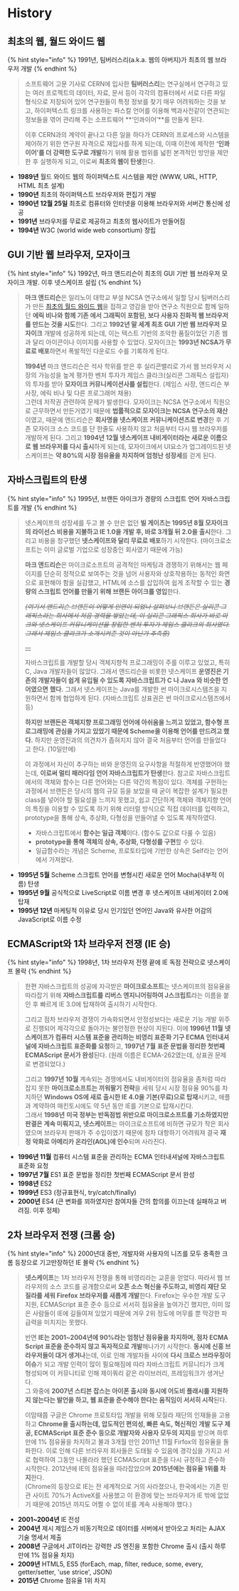 # History

## 최초의 웹, 월드 와이드 웹&#x20;

{% hint style="info" %}
1991년, 팀버러스리(a.k.a. 웹의 아버지)가 최초의 웹 브라우저 개발
{% endhint %}

> 소프트웨어 고문 기사로 CERN에 입사한 **팀버러스리**는 연구실에서 연구하고 있는 여러 프로젝트의 데이터, 자료, 문서 등이 각각의 컴퓨터에서 서로 다른 파일 형식으로 저장되어 있어 연구원들이 특정 정보를 찾기 매우 어려워하는 것을 보고, 하이퍼텍스트 링크를 사용하는 파스칼 언어를 이용해 백과사전같이 연관되는 정보들을 엮어 관리해 주는 소프트웨어 **‘인콰이어’**를 만들게 된다.
>
>
>
> 이후 CERN과의 계약이 끝나고 다른 일을 하다가 CERN의 프로세스와 시스템을 제어하기 위한 연구원 자격으로 재입사를 하게 되는데, 이때 이전에 제작한 **‘인콰이어’를 더 강력한 도구로 개발**하기 위해 활용 범위를 넓힌 본격적인 방안을 제안한 후 실행하게 되고, 이로써 **최초의 웹이 탄생**한다.

* **1989년** 월드 와이드 웹의 하이퍼텍스트 시스템을 제안 (WWW, URL, HTTP, HTML 최초 설계)
* **1990년** 최초의 하이퍼텍스트 브라우저와 편집기 개발
* **1990년 12월 25일** 최초로 컴퓨터와 인터넷을 이용해 브라우저와 서버간 통신에 성공
* **1991년** 브라우저를 무료로 제공하고 최초의 웹사이트가 만들어짐
* **1994년** W3C (world wide web consortium) 창립

## GUI 기반 웹 브라우저, 모자이크

{% hint style="info" %}
1992년, 마크 앤드리슨이 최초의 GUI 기반 웹 브라우저 모자이크 개발. 이후 넷스케이프 설립
{% endhint %}

> **마크 앤드리슨**은 일리노이 대학교 부설 NCSA 연구소에서 일할 당시 팀버러스리가 만든 [최초의 월드 와이드 웹](http://info.cern.ch/hypertext/WWW/TheProject.html)을 접하고 영감을 받아 연구소 직원으로 함께 일하던 **에릭 비나와 함께 기존 에서 그래픽이 포함된, 보다 사용자 친화적 웹 브라우저를 만드는 것을 시도**한다. 그리고 **1992년 말 세계 최초 GUI 기반 웹 브라우저 모자이크** 개발에 성공하게 되는데, 이는 텍스트 기반의 조악한 품질이었던 기존 웹과 달리 아이콘이나 이미지를 사용할 수 있었다. 모자이크는 **1993년 NCSA가 무료로 배포**하면서 폭발적인 다운로드 수를 기록하게 된다.
>
>
>
> **1994년** 마크 앤드리슨은 석사 학위를 받은 후 실리콘밸리로 가서 웹 브라우저 시장의 가능성을 높게 평가한 벤처 투자가 제임스 클라크(실리콘 그래픽스 설립자)의 투자를 받아 **모자이크 커뮤니케이션사를 설립**한다. (제임스 사장, 앤드리슨 부사장, 에릭 비나 및 다른 프로그래머 채용)\
> 그런데 저작권 관련하여 문제가 발생한다. 모자이크는 NCSA 연구소에서 직원으로 근무하면서 만든거였기 때문에 **법률적으로 모자이크는 NCSA 연구소의 재산**이였고, 때문에 앤드리슨은 **회사명을 넷스케이프 커뮤니케이션즈로 변경**한 후 기존 모자이크 소스 코드를 단 한줄도 사용하지 않고 처음부터 다시 웹 브라우저를 개발하게 된다. 그리고 **1994년 12월 넷스케이프 내비게이터라는 새로운 이름으로 웹 브라우저를 다시 출시**하게 되는데, 모자이크에서 UI요소가 업그레이드된 넷스케이프는 **약 80%의 시장 점유율을 차지하며 엄청난 성장세**를 걷게 된다.

## 자바스크립트의 탄생

{% hint style="info" %}
1995년, 브랜든 아이크가 경량의 스크립트 언어 자바스크립트를 개발
{% endhint %}

> 넷스케이프의 성장세를 두고 볼 수 만은 없던 **빌 게이츠는 1995년 8월 모자이크의 라이선스 비용을 지불하고 IE 1.0을 개발 후, 바로 3개월 뒤 2.0을 출시**한다. 그리고 비용을 청구했던 **넷스케이프와 달리 무료로 배포**하기 시작한다. (마이크로소프트는 이미 글로벌 기업으로 성장중인 회사였기 때문에 가능)
>
>
>
> **마크 앤드리슨**은 마이크로소프트의 공격적인 마케팅과 경쟁하기 위해서는 웹 페이지를 단순히 정적으로 보여주는 것을 넘어 사용자와 상호작용하는 동적인 화면으로 표현해야 함을 실감했고, HTML에 소스를 삽입하여 쉽게 조작할 수 있는 **경량의 스크립트 언어를 만들기 위해 브랜든 아이크를 영입**한다.
>
> ~~_(여기서 앤드리슨 브랜든이 어떻게 인연이 되었나 살펴보니 브랜든은 실리콘 그래픽스라는 회사에서 처음 경력을 쌓았는데, 이 실리콘 그래픽스 회사가 바로 마크와 넷스케이프 커뮤니케이션을 창립한 벤처 투자가 제임스 클라크의 회사였다. 그래서 제임스 클라크가 소개시켜준 것이 아닌가 추측중)_~~
>
> ~~__~~
>
> 자바스크립트를 개발할 당시 객체지향적 프로그래밍이 주를 이루고 있었고, 특히 C, Java 개발자들이 많았다. 그래서 앤드리슨을 비롯한 넷스케이프 **운영진은 기존의 개발자들이 쉽게 유입될 수 있도록 자바스크립트가 C 나 Java 와 비슷한 언어였으면** **했다.** 그래서 넷스케이프는 Java를 개발한 썬 마이크로시스템즈을 지원하면서 함께 협업하게 된다. (자바스크립트 상표권은 썬 마이크로시스템즈에서 등)
>
> **하지만 브랜든은 객체지향 프로그래밍 언어에 아쉬움을 느끼고 있었고, 함수형 프로그래밍에 관심을 가지고 있었기 때문에 Scheme을 이용해 언어를 만드려고 했다.** 하지만 운영진과의 의견차가 좁혀지지 않아 결국 처음부터 언어를 만들었다고 한다. (10일만에)
>
> 이 과정에서 자신이 추구하는 바와 운영진의 요구사항을 적절하게 반영했어야 했는데, **이로써 멀티 패러다임 언어 자바스크립트가 탄생**한다. 참고로 자바스크립트에서의 객체와 함수는 다른 언어와는 다른 약간의 특점이 있다. 객체를 구현하는 과정에서 브랜든은 당시의 웹의 규모 등을 보았을 때 굳이 복잡한 설계가 필요한 class를 넣어야 할 필요성을 느끼지 못했고, 쉽고 간단하게 객체와 객체지향 언어의 특징을 이용할 수 있도록 하기 위해 리터럴 방식으로 직접 데이터를 입력하고, prototype을 통해 상속, 추상화, 다형성을 만들어낼 수 있도록 제작하였다.
>
>
>
> * 자바스크립트에서 **함수는 일급 객체**이다. (함수도 값으로 다룰 수 있음)
> * **prototype을 통해 객체의 상속, 추상화, 다형성를 구현**할 수 있다.
> * 일급함수라는 개념은 Scheme, 프로토타입에 기반한 상속은 Self라는 언어에서 가져왔다.



* **1995년 5월**  Scheme 스크립트 언어를 변형시킨 새로운 언어 Mocha(내부적 이름) 탄생
* **1995년 9월**  공식적으로 LiveScript로 이름 변경 후 넷스케이프 내비게이터 2.0에 탑재
* **1995년 12년** 마케팅적 이유로 당시 인기있던 언어인 Java와 유사한 어감의 JavaScript로 이름 수정

## ECMAScript와 1차 브라우저 전쟁 (IE 승)

{% hint style="info" %}
1998년, 1차 브라우저 전쟁 끝에 IE 독점 전략으로 넷스케이프 몰락
{% endhint %}

> 한편 자바스크립트의 성공에 자극받은 **마이크로소프트**는 넷스케이프의 점유율을 따라잡기 위해 **자바스크립트를 리버스 엔지니어링하여 J스크립트**라는 이름을 붙인 후 빠르게 IE 3.0에 탑재하여 출시하기 시작한다.
>
>
>
> 그리고 점차 브라우저 경쟁이 가속화되면서 안정성보다는 새로운 기능 개발 위주로 진행되어 제각각으로 돌아가는 불안정한 현상이 지된다. 이에 **1996년 11월** **넷스케이프가 컴퓨터 시스템 표준을 관리하는 비영리 표준화 기구 ECMA 인터내셔널에 자바스크립트 표준화를 요청**하고, **1997년 7월** **표준 문법을 정리한 첫번째 ECMAScript 문서가 완성**된다. (원래 이름은 ECMA-262였는데, 상표권 문제로 변경되었다.)
>
>
>
> 그리고 **1997년 10월** 계속되는 경쟁에서도 내비게이터의 점유율을 좀처럼 따라잡지 못한 **마이크로소프트는 끼워팔기 전략**을 세워 당시 시장 점유율 90%를 차지하던 **Windows OS에 새로 출시한 IE 4.0을 기본(무료)으로 탑재**시키고, 애플과 계약하여 매킨토시에도 약 5년 동안 IE를 기본으로 탑재시킨다.\
> 그래서 **1998년** **미국 정부는 반독점법 위반으로 마이크로소프트를 기소하였지만 판결은 계속 미뤄지고, 넷스케이프**는 마이크로소프트에 비하면 규모가 작은 회사였으며 브라우저 판매가 주 수입이였기 때문에 점차 대항하기 어려워져 결국 **재정 악화로 아메리카 온라인(AOL)에 인수**되며 사라진다.&#x20;



* **1996년 11월** 컴퓨터 시스템 표준을 관리하는 ECMA 인터내셔널에 자바스크립트 표준화 요청
* **1997년 7월** ES1 표준 문법을 정리한 첫번째 ECMAScript 문서 완성
* **1998년** ES2
* **1999년** ES3 (정규표현식, try/catch/finally)
* **2000년** ES4 (큰 변화를 꾀하였지만 참여자들 간의 합의를 이끄는데 실패하고 버려짐. 이후 정체)

## 2차 브라우저 전쟁 (크롬 승)&#x20;

{% hint style="info" %}
2000년대 중반, 개발자와 사용자의 니즈를 모두 충족한 크롬 등장으로 기고만장하던 IE 몰락
{% endhint %}

> **넷스케이프**는 1차 브라우저 전쟁을 통해 비영리라는 교훈을 얻었다. 따라서 웹 브라우저의 소스 코드를 공개함으로써 **오픈 소스 혁신을 주도하고, 비영리 재단 모질라를 세워 Firefox 브라우저를 새롭게 개발**한다. Firefox는 우수한 개발 도구 지원, ECMAScript 표준 준수 등으로 서서히 점유율을 높여가긴 했지만, 이미 많은 사람들이 IE에 길들여져 있었기 때문에 겨우 2위 정도에 머무를 뿐 막강한 파급력을 미치지는 못했다.
>
>
>
> 반면 **IE는 2001\~2004년에 90%라는 엄청난 점유율을 차지하며, 점차 ECMA Script 표준을 준수하지 않고 독자적으로 개발**해나가기 시작한다. **동시에 신흥 브라우저들이 대거 생겨나**는데, 이로 인해 개발자들 사이에 **다시 크로스 브라우징이 이슈**가 되고 개발 인력이 많이 필요해짐에 따라 자바스크립트 커뮤니티가 크게 형성되며 이 커뮤니티로 인해 제이쿼리 같은 라이브러리, 프레임워크가 생겨난다.\
> 그 와중에 **2007년 스티븐 잡스는 아이폰 출시와 동시에 어도비 플래시를 지원하지 않는다는 발언을 하고, 웹 표준을 준수해야 한다는 움직임이 서서히 시작**된다.
>
>
>
> 이맘때쯤 구글은 Chrome 프로토타입 개발을 위해 모질라 재단의 인재들을 고용하고 **Chrome을 출시하는데, 압도적인 편의성, 빠른 속도, 혁신적인 개발 도구 제공, ECMAScript 표준 준수 등으로 개발자와 사용자 모두의 지지**를 받으며 하루만에 1% 점유율을 차지하고 불과 3개월 만인 2011년 11월 Firfox의 점유율을 돌파한다. 이로 인해 다른 브라우저 회사들은 도태될 수 있음에 경각심을 가지고 서로 협력하여 그동안 나몰라라 했던 ECMAScript 표준을 다시 규정하고 준수하 시작한다. 2012년에 IE의 점유율을 따라잡았으며 **2015년에는 점유율 1위를 차지**한다.\
> (Chrome의 등장으로 IE는 전 세계적으로 거의 사라졌으나, 한국에서는 기존 민관 사이트 70%가 ActiveX를 사용했고 이 환경에 맞는 브라우저가 IE 밖에 없었기 때문에 2015년 까지도 어쩔 수 없이 IE를 계속 사용해야 했다.)



* **2001\~2004년** IE 전성
* **2004년** 제시 제임스가 비동기적으로 데이터를 서버에서 받아오고 처리는 AJAX 기술 명세서 제출
* **2008년** 구글에서 JIT이라는 강력한 JS 엔진을 포함한 Chrome 출시 (출시 하루만에 1% 점유율 차지)
* **2009년** HTML5, ES5 (forEach, map, filter, reduce, some, every, getter/setter, 'use strice', JSON)
* **2015년** Chrome 점유율 1위 차지

